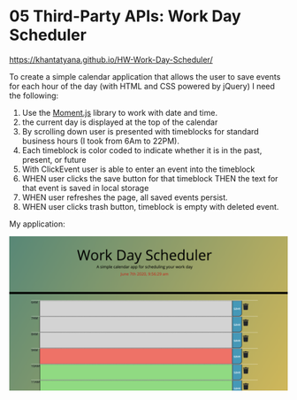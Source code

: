 # 05 Third-Party APIs: Work Day Scheduler

https://khantatyana.github.io/HW-Work-Day-Scheduler/



To create a simple calendar application that allows the user to save events for each hour of the day (with HTML and CSS powered by jQuery) I need the following:

1. Use the [Moment.js](https://momentjs.com/) library to work with date and time. 
2. the current day is displayed at the top of the calendar
3. By scrolling down user is presented with timeblocks for standard business hours (I took from 6Am to 22PM).
4. Each timeblock is color coded to indicate whether it is in the past, present, or future
5. With ClickEvent user is able to enter an event into the timeblock
6. WHEN user clicks the save button for that timeblock
THEN the text for that event is saved in local storage
7. WHEN user refreshes the page, all saved events persist.
8. WHEN user clicks trash button, timeblock is empty with deleted event.

My application:

![day planner demo](./Assets/Screen-Shot-2020-06-07.png)

<!-- ![day planner demo](./Assets/05-third-party-apis-homework-demo.gif) -->
